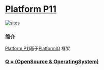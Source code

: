 ﻿# [Platform P11](https://github.com/OS-Q/P11)

[![sites](http://182.61.61.133/link/resources/OSQ.png)](http://www.OS-Q.com)
### [简介](https://github.com/OS-Q/P11/wiki)

[Platform P11](https://github.com/OS-Q/P11)基于[PlatformIO](https://github.com/platformio/platformio-core) 框架

### [Q = (OpenSource & OperatingSystem) ](http://www.OS-Q.com)
